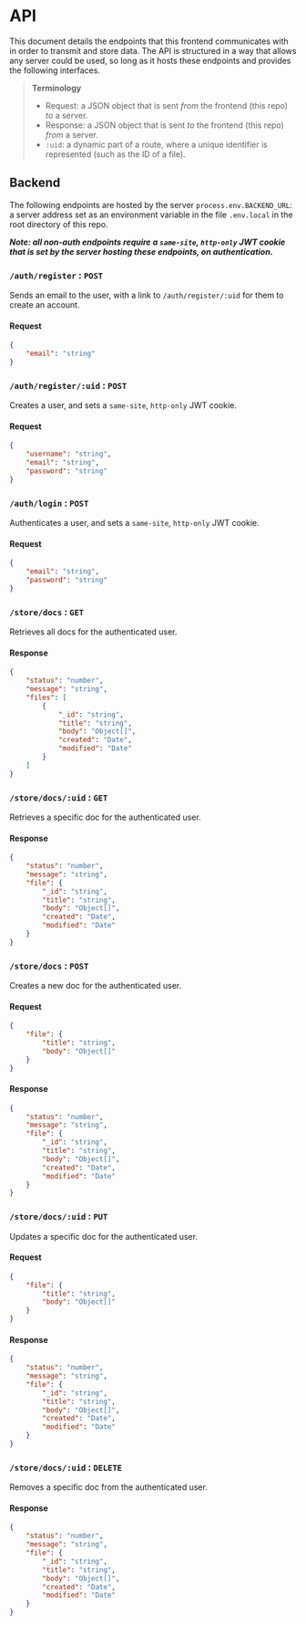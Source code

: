 # API

This document details the endpoints that this frontend communicates with in order to transmit and store data. The API is structured in a way that allows any server could be used, so long as it hosts these endpoints and provides the following interfaces.

> **Terminology**
>
> -  Request: a JSON object that is sent _from_ the frontend (this repo) _to_ a server.
> -  Response: a JSON object that is sent _to_ the frontend (this repo) _from_ a server.
> -  `:uid`: a dynamic part of a route, where a unique identifier is represented (such as the ID of a file).

## Backend

The following endpoints are hosted by the server `process.env.BACKEND_URL`: a server address set as an environment variable in the file `.env.local` in the root directory of this repo.

_**Note: all non-auth endpoints require a `same-site`, `http-only` JWT cookie that is set by the server hosting these endpoints, on authentication.**_

### `/auth/register` : `POST`

Sends an email to the user, with a link to `/auth/register/:uid` for them to create an account.

#### Request

```json
{
	"email": "string"
}
```

### `/auth/register/:uid` : `POST`

Creates a user, and sets a `same-site`, `http-only` JWT cookie.

#### Request

```json
{
	"username": "string",
	"email": "string",
	"password": "string"
}
```

### `/auth/login` : `POST`

Authenticates a user, and sets a `same-site`, `http-only` JWT cookie.

#### Request

```json
{
	"email": "string",
	"password": "string"
}
```

### `/store/docs` : `GET`

Retrieves all docs for the authenticated user.

#### Response

```json
{
	"status": "number",
	"message": "string",
	"files": [
		{
			"_id": "string",
			"title": "string",
			"body": "Object[]",
			"created": "Date",
			"modified": "Date"
		}
	]
}
```

### `/store/docs/:uid` : `GET`

Retrieves a specific doc for the authenticated user.

#### Response

```json
{
	"status": "number",
	"message": "string",
	"file": {
		"_id": "string",
		"title": "string",
		"body": "Object[]",
		"created": "Date",
		"modified": "Date"
	}
}
```

### `/store/docs` : `POST`

Creates a new doc for the authenticated user.

#### Request

```json
{
	"file": {
		"title": "string",
		"body": "Object[]"
	}
}
```

#### Response

```json
{
	"status": "number",
	"message": "string",
	"file": {
		"_id": "string",
		"title": "string",
		"body": "Object[]",
		"created": "Date",
		"modified": "Date"
	}
}
```

### `/store/docs/:uid` : `PUT`

Updates a specific doc for the authenticated user.

#### Request

```json
{
	"file": {
		"title": "string",
		"body": "Object[]"
	}
}
```

#### Response

```json
{
	"status": "number",
	"message": "string",
	"file": {
		"_id": "string",
		"title": "string",
		"body": "Object[]",
		"created": "Date",
		"modified": "Date"
	}
}
```

### `/store/docs/:uid` : `DELETE`

Removes a specific doc from the authenticated user.

#### Response

```json
{
	"status": "number",
	"message": "string",
	"file": {
		"_id": "string",
		"title": "string",
		"body": "Object[]",
		"created": "Date",
		"modified": "Date"
	}
}
```
